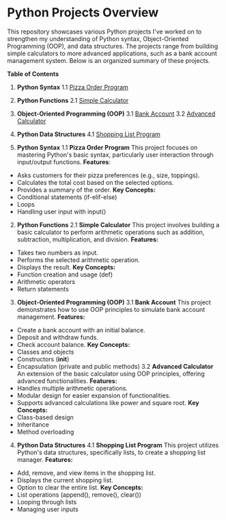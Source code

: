 # Python Projects Overview
This repository showcases various Python projects I've worked on to strengthen my understanding of Python syntax, Object-Oriented Programming (OOP), and data structures. The projects range from building simple calculators to more advanced applications, such as a bank account management system. Below is an organized summary of these projects.

**Table of Contents**
1. **Python Syntax**
1.1 [Pizza Order Program](https://github.com/AdeyeniEsther1/Python/blob/main/Basic_Python/PythonSyntax.ipynb)
2. **Python Functions**
2.1 [Simple Calculator](https://github.com/AdeyeniEsther1/Python/blob/main/Basic_Python/PythonFunction(BuildingACalculator).ipynb)
3. **Object-Oriented Programming (OOP)**
3.1 [Bank Account](https://github.com/AdeyeniEsther1/Python/blob/main/Basic_Python/Creating_a_bank_account(OOP).ipynb)
3.2 [Advanced Calculator](https://github.com/AdeyeniEsther1/Python/blob/main/Basic_Python/Advanced_Calculator(OOP).ipynb)
4. **Python Data Structures**
4.1 [Shopping List Program](https://github.com/AdeyeniEsther1/Python/blob/main/Basic_Python/PythonDataStructure.ipynb)

1. **Python Syntax**
1.1 **Pizza Order Program**
This project focuses on mastering Python's basic syntax, particularly user interaction through input/output functions.
**Features**:
- Asks customers for their pizza preferences (e.g., size, toppings).
- Calculates the total cost based on the selected options.
- Provides a summary of the order.
**Key Concepts:**
- Conditional statements (if-elif-else)
- Loops
- Handling user input with input()
  
2. **Python Functions**
2.1 **Simple Calculator**
This project involves building a basic calculator to perform arithmetic operations such as addition, subtraction, multiplication, and division.
**Features:**
- Takes two numbers as input.
- Performs the selected arithmetic operation.
- Displays the result.
**Key Concepts:**
- Function creation and usage (def)
- Arithmetic operators
- Return statements
  
3. **Object-Oriented Programming (OOP)**
3.1 **Bank Account**
This project demonstrates how to use OOP principles to simulate bank account management.
**Features:**
- Create a bank account with an initial balance.
- Deposit and withdraw funds.
- Check account balance.
**Key Concepts:**
- Classes and objects
- Constructors (__init__)
- Encapsulation (private and public methods)
3.2 **Advanced Calculator**
An extension of the basic calculator using OOP principles, offering advanced functionalities.
**Features:**
- Handles multiple arithmetic operations.
- Modular design for easier expansion of functionalities.
- Supports advanced calculations like power and square root.
**Key Concepts:**
- Class-based design
- Inheritance
- Method overloading
  
4. **Python Data Structures**
4.1 **Shopping List Program**
This project utilizes Python's data structures, specifically lists, to create a shopping list manager.
**Features:**
- Add, remove, and view items in the shopping list.
- Displays the current shopping list.
- Option to clear the entire list.
**Key Concepts:**
- List operations (append(), remove(), clear())
- Looping through lists
- Managing user inputs
